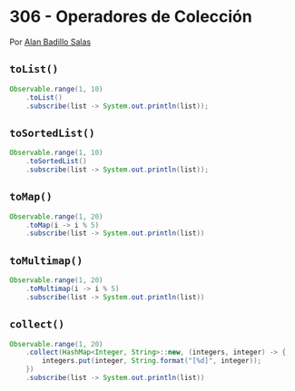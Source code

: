# 306 - Operadores de Colección

Por [Alan Badillo Salas](https://www.nomadacode.com)

## `toList()`

```java
Observable.range(1, 10)
    .toList()
    .subscribe(list -> System.out.println(list));
```

## `toSortedList()`

```java
Observable.range(1, 10)
    .toSortedList()
    .subscribe(list -> System.out.println(list));
```

## `toMap()`

```java
Observable.range(1, 20)
    .toMap(i -> i % 5)
    .subscribe(list -> System.out.println(list))
```

## `toMultimap()`

```java
Observable.range(1, 20)
    .toMultimap(i -> i % 5)
    .subscribe(list -> System.out.println(list))
```

## `collect()`

```java
Observable.range(1, 20)
    .collect(HashMap<Integer, String>::new, (integers, integer) -> {
        integers.put(integer, String.format("[%d]", integer));
    })
    .subscribe(list -> System.out.println(list))
```
